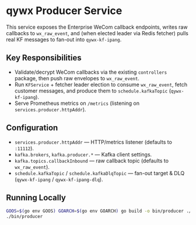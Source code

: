 # qywx Producer Service

This service exposes the Enterprise WeCom callback endpoints, writes raw callbacks to `wx_raw_event`, and (when elected leader via Redis fetcher) pulls real KF messages to fan-out into `qywx-kf-ipang`.

## Key Responsibilities
- Validate/decrypt WeCom callbacks via the existing `controllers` package, then push raw envelopes to `wx_raw_event`.
- Run `KFService` + fetcher leader election to consume `wx_raw_event`, fetch customer messages, and produce them to `schedule.kafkaTopic` (`qywx-kf-ipang`).
- Serve Prometheus metrics on `/metrics` (listening on `services.producer.httpAddr`).

## Configuration
- `services.producer.httpAddr` — HTTP/metrics listener (defaults to `:11112`).
- `kafka.brokers`, `kafka.producer.*` — Kafka client settings.
- `kafka.topics.callbackInbound` — raw callback topic (defaults to `wx_raw_event`).
- `schedule.kafkaTopic` / `schedule.kafkaDlqTopic` — fan-out target & DLQ (`qywx-kf-ipang` / `qywx-kf-ipang-dlq`).

## Running Locally
```bash
GOOS=$(go env GOOS) GOARCH=$(go env GOARCH) go build -o bin/producer ./app/producer
./bin/producer
```
